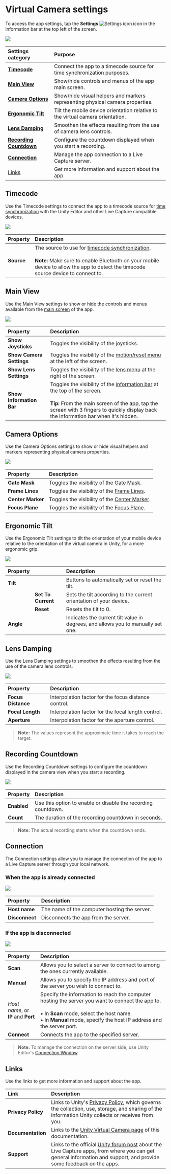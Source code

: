 # Virtual Camera settings

To access the app settings, tap the **Settings** ![Settings icon](images/virtual-camera-information-bar-settings.png) icon in the Information bar at the top left of the screen.

![](images/virtual-camera-settings.png)

| Settings category | Purpose |
| :--- | :--- |
| **[Timecode](#timecode)** | Connect the app to a timecode source for time synchronization purposes. |
| **[Main View](#main-view)** | Show/hide controls and menus of the app main screen. |
| **[Camera Options](#camera-options)** | Show/hide visual helpers and markers representing physical camera properties. |
| **[Ergonomic Tilt](#ergonomic-tilt)** | Tilt the mobile device orientation relative to the virtual camera orientation. |
| **[Lens Damping](#lens-damping)** | Smoothen the effects resulting from the use of camera lens controls. |
| **[Recording Countdown](#recording-countdown)** | Configure the countdown displayed when you start a recording. |
| **[Connection](#connection)** | Manage the app connection to a Live Capture server. |
| [Links](#links) | Get more information and support about the app. |

## Timecode

Use the Timecode settings to connect the app to a timecode source for [time synchronization](timecode-synchronization.md) with the Unity Editor and other Live Capture compatible devices.

![](images/virtual-camera-settings-timecode.png)

| Property | Description |
| :--- | :--- |
| **Source** | The source to use for [timecode synchronization](timecode-synchronization.md).<br /><br />**Note:** Make sure to enable Bluetooth on your mobile device to allow the app to detect the timecode source device to connect to. |

## Main View

Use the Main View settings to show or hide the controls and menus available from the [main screen](virtual-camera-app-ui.md) of the app.

![](images/virtual-camera-settings-main-view.png)

| Property | Description |
| :--- | :--- |
| **Show Joysticks** | Toggles the visibility of the joysticks. |
| **Show Camera Settings** | Toggles the visibility of the [motion/reset menu](virtual-camera-app-ui-motion.md) at the left of the screen. |
| **Show Lens Settings** | Toggles the visibility of the [lens menu](virtual-camera-app-ui-lens.md) at the right of the screen. |
| **Show Information Bar** | Toggles the visibility of the [information bar](virtual-camera-app-ui-infobar.md) at the top of the screen.<br /><br />**Tip:** From the main screen of the app, tap the screen with 3 fingers to quickly display back the information bar when it's hidden. |

## Camera Options

Use the Camera Options settings to show or hide visual helpers and markers representing physical camera properties.

![](images/virtual-camera-settings-camera-options.png)

| Property | Description |
| :--- | :--- |
| **Gate Mask** | Toggles the visibility of the [Gate Mask](ref-component-frame-lines.md#gate-properties). |
| **Frame Lines** | Toggles the visibility of the [Frame Lines](ref-component-frame-lines.md#aspect-ratio). |
| **Center Marker** | Toggles the visibility of the [Center Marker](ref-component-frame-lines.md#center-marker). |
| **Focus Plane** | Toggles the visibility of the [Focus Plane](ref-component-focus-plane-renderer.md). |

## Ergonomic Tilt

Use the Ergonomic Tilt settings to tilt the orientation of your mobile device relative to the orientation of the virtual camera in Unity, for a more ergonomic grip.

![](images/virtual-camera-settings-ergonomic-tilt.png)

| Property | | Description |
| :--- | :--- | :--- |
| **Tilt** |  | Buttons to automatically set or reset the tilt. |
|| **Set To Current** | Sets the tilt according to the current orientation of your device. |
|| **Reset** | Resets the tilt to 0. |
| **Angle** || Indicates the current tilt value in degrees, and allows you to manually set one. |

## Lens Damping

Use the Lens Damping settings to smoothen the effects resulting from the use of the camera lens controls.

![](images/virtual-camera-settings-lens-damping.png)

| Property | Description |
| :--- | :--- |
| **Focus Distance** | Interpolation factor for the focus distance control. |
| **Focal Length** | Interpolation factor for the focal length control. |
| **Aperture** | Interpolation factor for the aperture control. |

>**Note:** The values represent the approximate time it takes to reach the target.

## Recording Countdown

Use the Recording Countdown settings to configure the countdown displayed in the camera view when you start a recording.

![](images/virtual-camera-settings-recording-countdown.png)

| Property | Description |
| :--- | :--- |
| **Enabled** | Use this option to enable or disable the recording countdown. |
| **Count** | The duration of the recording countdown in seconds. |

>**Note:** The actual recording starts when the countdown ends.

## Connection

The Connection settings allow you to manage the connection of the app to a Live Capture server through your local network.

### When the app is already connected

![](images/virtual-camera-settings-connection.png)

| Property | Description |
| :--- | :--- |
| **Host name** | The name of the computer hosting the server. |
| **Disconnect** | Disconnects the app from the server. |

### If the app is disconnected

![](images/virtual-camera-settings-connection-disconnected.png)

| Property | Description |
| :--- | :--- |
| **Scan** | Allows you to select a server to connect to among the ones currently available. |
| **Manual** | Allows you to specify the IP address and port of the server you wish to connect to. |
| _Host name_, or<br />**IP** and **Port** | Specify the information to reach the computer hosting the server you want to connect the app to.<br /><br />• In **Scan** mode, select the host name.<br />• In **Manual** mode, specify the host IP address and the server port. |
| **Connect** | Connects the app to the specified server. |

>**Note:** To manage the connection on the server side, use Unity Editor's [Connection Window](ref-window-connections.md).

## Links

Use the links to get more information and support about the app.

| Link | Description |
| :--- | :--- |
| **Privacy Policy** | Links to Unity's [Privacy Policy](https://unity3d.com/legal/privacy-policy), which governs the collection, use, storage, and sharing of the information Unity collects or receives from you. |
| **Documentation** | Links to the [Unity Virtual Camera page](virtual-camera.md) of this documentation. |
| **Support** | Links to the official [Unity forum post](https://forum.unity.com/threads/1111255/) about the Live Capture apps, from where you can get general information and support, and provide some feedback on the apps. |
